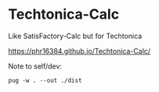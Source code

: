 # Techtonica-Calc
Like SatisFactory-Calc but for Techtonica

https://phr16384.github.io/Techtonica-Calc/

Note to self/dev:

``` pug -w . --out ./dist ```


